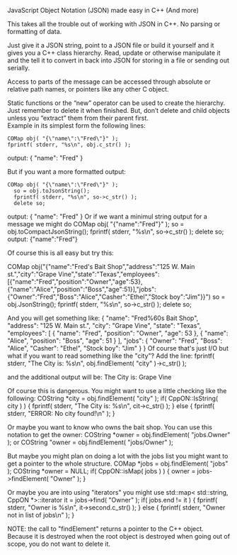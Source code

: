 
JavaScript Object Notation (JSON) made easy in C++ (And more)

This takes all the trouble out of working with JSON in C++.  No parsing or formatting of data.  

Just give it a JSON string, point to a JSON file or build it yourself and it gives you a C++ class hierarchy.  Read, update or otherwise manipulate it and the tell it to convert in back into JSON for storing in a file or sending out serially.

Access to parts of the message can be accessed through absolute or relative path names, or pointers like any other C object.

Static functions or the “new” operator can be used to create the hierarchy.  Just remember to delete it when finished.  But, don’t delete and child objects unless you “extract” them from their parent first.  
Example in its simplest form the following lines:

    COMap obj( "{\"name\":\"Fred\"}" );
    fprintf( stderr, "%s\n", obj.c_str() );

output:
    {
    "name": "Fred"
    }

But if you want a more formatted output:
  
    COMap obj( "{\"name\":\"Fred\"}" );
	  so = obj.toJsonString();
	  fprintf( stderr, "%s\n", so->c_str() );
	  delete so;
output:
    {
        "name": "Fred"
    }
Or if we want a minimul string output for a message we might do
    COMap obj( "{\"name\":\"Fred\"}" );
	  so = obj.toCompactJsonString();
	  fprintf( stderr, "%s\n", so->c_str() );
	  delete so;
output:
    {"name":"Fred"}

Of course this is all easy but try this:

  COMap obj("{\"name\":\"Fred's Bait Shop\",\"address\":\"125 W. Main st.\",\"city\":\"Grape Vine\",\"state\":\"Texas\",\"employees\": [{\"name\":\"Fred\",\"position\":\"Owner\",\"age\":53},{\"name\":\"Alice\",\"position\":\"Boss\",\"age\":51}],\"jobs\":{\"Owner\":\"Fred\",\"Boss\":\"Alice\",\"Casher\":\"Ethel\",\"Stock boy\":\"Jim\"}}")
	so = obj.JsonString();
	fprintf( stderr, "%s\n", so->c_str() );
	delete so;

And you will get something like:
    {
        "name": "Fred%60s Bait Shop",
        "address": "125 W. Main st.",
        "city": "Grape Vine",
        "state": "Texas",
        "employees": 
        [
            {
                  "name": "Fred",
                  "position": "Owner",
                  "age": 53
              },
              {
                  "name": "Alice",
                  "position": "Boss",
                  "age": 51
              }
        ],
        "jobs": 
        {
            "Owner": "Fred",
            "Boss": "Alice",
            "Casher": "Ethel",
            "Stock boy": "Jim"
        }
    }
Of course that's just I/O  but what if you want to read something like the "city"?  Add the line:
    fprintf( stderr, "The City is: %s\n", obj.findElement( "city" )->c_str() );
    
and the additional output will be:
    The City is: Grape Vine

Of course this is dangerous.  You might want to use a little checking like the following:
    COString *city = obj.findElement( "city" );
    if( CppON::IsString( city ) )
    {
        fprintf( stderr, "The City is: %s\n", cit->c_str() );
    } else {
        fprintf( stderr, "ERROR: No city found!\n" );
    }
    
Or maybe you want to know who owns the bait shop.  You can use this notation to get the owner:
    COString *owner = obj.findElement( "jobs.Owner" );
        or
    COString "owner = obj.findElement( "jobs/Owner" );
    
But maybe you might plan on doing a lot with the jobs list you might want to get a pointer to the whole structure.
    COMap     *jobs = obj.findElement( "jobs" );
    COString  *owner = NULL;
    if( CppON::isMap( jobs ) )
    {
        owner = jobs->findElement( "Owner" );
    }
    
Or maybe you are into using "iterators" you might use
    std::map< std::string, CppON *>::iterator it = jobs->find( "Owner" );
    if( jobs.end != it )
    {
        fprintf( stderr, "Owner is %s\n", it->second.c_str() );
    } else {
        fprintf( stderr, "Owner not in list of jobs\n" );
    }
    
NOTE: the call to "findElement" returns a pointer to the C++ object.  Because it is destroyed when the root object is destroyed 
when going out of scope, you do not want to delete it.

  


    
    

    





 
